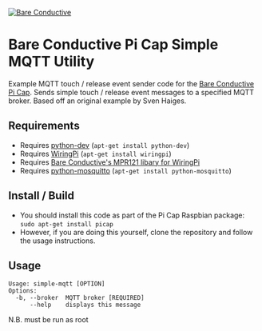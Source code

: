 [![Bare Conductive](http://bareconductive.com/assets/images/LOGO_256x106.png)](http://www.bareconductive.com/)

# Bare Conductive Pi Cap Simple MQTT Utility

Example MQTT touch / release event sender code for the [Bare Conductive Pi Cap](http://www.bareconductive.com/shop/pi-cap/). Sends simple touch / release event messages to a specified MQTT broker. Based off an original example by Sven Haiges.

## Requirements

* Requires [python-dev](https://www.python.org/) (`apt-get install python-dev`)
* Requires [WiringPi](http://wiringpi.com/) (`apt-get install wiringpi`)
* Requires [Bare Conductive's MPR121 libary for WiringPi](https://github.com/BareConductive/wiringpi-mpr121)
* Requires [python-mosquitto](https://mosquitto.org/documentation/python/) (`apt-get install python-mosquitto`)

## Install / Build

* You should install this code as part of the Pi Cap Raspbian package: `sudo apt-get install picap`    
* However, if you are doing this yourself, clone the repository and follow the usage instructions.

## Usage

    Usage: simple-mqtt [OPTION]
    Options:
      -b, --broker  MQTT broker [REQUIRED]
          --help    displays this message

N.B. must be run as root    
